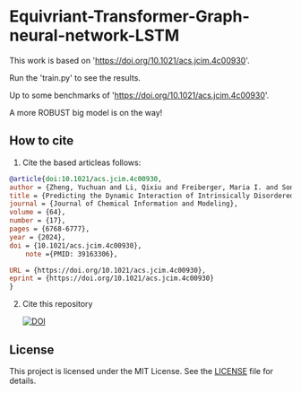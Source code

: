 ﻿# Equivriant-Transformer-Graph-neural-network-LSTM
 
 This work is based on 'https://doi.org/10.1021/acs.jcim.4c00930'. 
 
 Run the 'train.py' to see the results.
 
 Up to some benchmarks of 'https://doi.org/10.1021/acs.jcim.4c00930'.
 
 A more ROBUST big model is on the way!
 
## How to cite

1. Cite the based articleas follows:

```bibtex
@article{doi:10.1021/acs.jcim.4c00930,
author = {Zheng, Yuchuan and Li, Qixiu and Freiberger, Maria I. and Song, Haoyu and Hu, Guorong and Zhang, Moxin and Gu, Ruoxu and Li, Jingyuan},
title = {Predicting the Dynamic Interaction of Intrinsically Disordered Proteins},
journal = {Journal of Chemical Information and Modeling},
volume = {64},
number = {17},
pages = {6768-6777},
year = {2024},
doi = {10.1021/acs.jcim.4c00930},
    note ={PMID: 39163306},

URL = {https://doi.org/10.1021/acs.jcim.4c00930},
eprint = {https://doi.org/10.1021/acs.jcim.4c00930}
}
```

2. Cite this repository
   
   [![DOI](https://zenodo.org/badge/DOI/10.5281/zenodo.14235715.svg)](https://doi.org/10.5281/zenodo.14235715)

## License
This project is licensed under the MIT License. See the [LICENSE](LICENSE) file for details.

 
